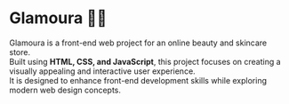 # Glamoura 💄✨
Glamoura is a front-end web project for an online beauty and skincare store.  
Built using **HTML, CSS, and JavaScript**, this project focuses on creating a visually appealing and interactive user experience.  
It is designed to enhance front-end development skills while exploring modern web design concepts.
